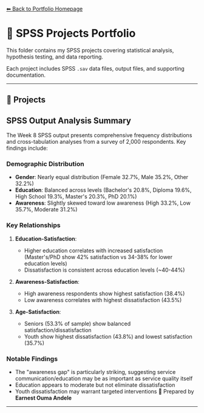 [⬅ Back to Portfolio Homepage](https://github.com/ouma-andele/portfolio)

# 📂 SPSS Projects Portfolio

This folder contains my SPSS projects covering statistical analysis, hypothesis testing, and data reporting.  

Each project includes SPSS `.sav` data files, output files, and supporting documentation.

---

## 📜 Projects

## SPSS Output Analysis Summary

The Week 8 SPSS output presents comprehensive frequency distributions and cross-tabulation analyses from a survey of 2,000 respondents. Key findings include:

### Demographic Distribution
- **Gender**: Nearly equal distribution (Female 32.7%, Male 35.2%, Other 32.2%)
- **Education**: Balanced across levels (Bachelor's 20.8%, Diploma 19.6%, High School 19.3%, Master's 20.3%, PhD 20.1%)
- **Awareness**: Slightly skewed toward low awareness (High 33.2%, Low 35.7%, Moderate 31.2%)

### Key Relationships
1. **Education-Satisfaction**:
   - Higher education correlates with increased satisfaction (Master's/PhD show 42% satisfaction vs 34-38% for lower education levels)
   - Dissatisfaction is consistent across education levels (~40-44%)

2. **Awareness-Satisfaction**:
   - High awareness respondents show highest satisfaction (38.4%)
   - Low awareness correlates with highest dissatisfaction (43.5%)

3. **Age-Satisfaction**:
   - Seniors (53.3% of sample) show balanced satisfaction/dissatisfaction
   - Youth show highest dissatisfaction (43.8%) and lowest satisfaction (35.7%)

### Notable Findings
- The "awareness gap" is particularly striking, suggesting service communication/education may be as important as service quality itself
- Education appears to moderate but not eliminate dissatisfaction
- Youth dissatisfaction may warrant targeted interventions
    📜 Prepared by **Earnest Ouma Andele**
---

